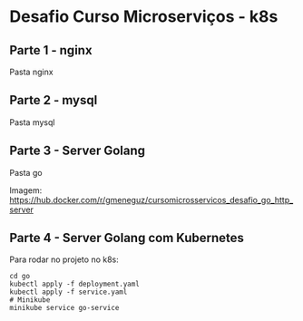# Desafio Curso Microserviços - k8s

## Parte 1 - nginx

Pasta nginx

## Parte 2 - mysql

Pasta mysql

## Parte 3 - Server Golang

Pasta go

Imagem:
https://hub.docker.com/r/gmeneguz/cursomicrosservicos_desafio_go_http_server

## Parte 4 - Server Golang com Kubernetes

Para rodar no projeto no k8s:

```
cd go
kubectl apply -f deployment.yaml
kubectl apply -f service.yaml
# Minikube
minikube service go-service

```

